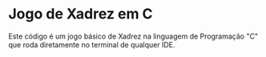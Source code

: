 # Jogo de Xadrez em C

Este código é um jogo básico de Xadrez na linguagem de Programação "C" que roda diretamente no terminal de qualquer IDE.
